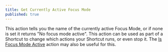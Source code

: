 ```yaml
---
title: Get Currently Active Focus Mode
published: true
---
```


This action tells you the name of the currently active Focus Mode, or if
none is set it returns "No focus mode active". This action can be used as
part of a Shortcut to change which actions your Shortcut runs, or even stop it. The [Is Focus Mode Active](#is-focus-mode-active) action may also be useful for this.

